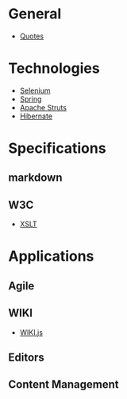 <!-- TITLE: SGMLXML.net -->
<!-- SUBTITLE: SGML XML Developer Network -->
# General
* [Quotes](favorite-quotes)

# Technologies
* [Selenium](technologies/selenium)
* [Spring](technologies/spring)
* [Apache Struts](technologies/struts)
* [Hibernate](technologies/hibernate)

# Specifications
## markdown
## W3C
* [XSLT](specifications/xslt)
# Applications
## Agile
## WIKI
* [WIKI.js](applications/wikijs)
## Editors
## Content Management
